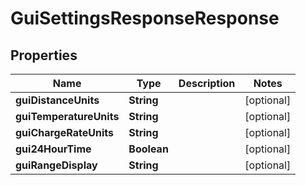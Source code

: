 
# GuiSettingsResponseResponse

## Properties
Name | Type | Description | Notes
------------ | ------------- | ------------- | -------------
**guiDistanceUnits** | **String** |  |  [optional]
**guiTemperatureUnits** | **String** |  |  [optional]
**guiChargeRateUnits** | **String** |  |  [optional]
**gui24HourTime** | **Boolean** |  |  [optional]
**guiRangeDisplay** | **String** |  |  [optional]



